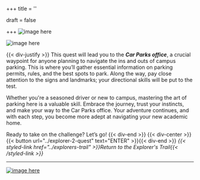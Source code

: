 +++
title = ''

draft = false

+++
![image here](../images/explorer-2.png#center)

![image here](../images/trail-1.png#center)

{{< div-justify >}}
This quest will lead you to the ***Car Parks office***, a crucial waypoint for anyone planning to navigate the ins and outs of campus parking. This is where you’ll gather essential information on parking permits, rules, and the best spots to park. Along the way, pay close attention to the signs and landmarks; your directional skills will be put to the test.

Whether you're a seasoned driver or new to campus, mastering the art of parking here is a valuable skill. Embrace the journey, trust your instincts, and make your way to the Car Parks office. Your adventure continues, and with each step, you become more adept at navigating your new academic home.

Ready to take on the challenge? Let’s go!
{{< div-end >}}
{{< div-center >}}{{< button url="../explorer-2-quest" text="ENTER" >}}{{< div-end >}}
*{{< styled-link href="../explorers-trail" >}}Return to the Explorer's Trail{{< /styled-link >}}*

___


[![image here](../images/lost-icon.png#center)](../lost)